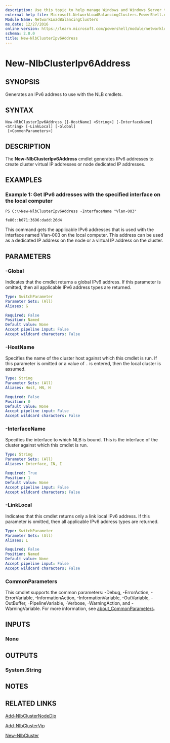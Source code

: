 ```yaml
---
description: Use this topic to help manage Windows and Windows Server technologies with Windows PowerShell.
external help file: Microsoft.NetworkLoadBalancingClusters.PowerShell.dll-Help.xml
Module Name: NetworkLoadBalancingClusters
ms.date: 12/27/2016
online version: https://learn.microsoft.com/powershell/module/networkloadbalancingclusters/new-nlbclusteripv6address?view=windowsserver2025-ps&wt.mc_id=ps-gethelp
schema: 2.0.0
title: New-NlbClusterIpv6Address
---
```


# New-NlbClusterIpv6Address

## SYNOPSIS
Generates an IPv6 address to use with the NLB cmdlets.

## SYNTAX

```
New-NlbClusterIpv6Address [[-HostName] <String>] [-InterfaceName] <String> [-LinkLocal] [-Global]
 [<CommonParameters>]
```

## DESCRIPTION
The **New-NlbClusterIpv6Address** cmdlet generates IPv6 addresses to create cluster virtual IP addresses or node dedicated IP addresses.

## EXAMPLES

### Example 1: Get IPv6 addresses with the specified interface on the local computer
```
PS C:\>New-NlbClusterIpv6Address -InterfaceName "Vlan-003"

fe80::b071:3696:dadd:26d4
```

This command gets the applicable IPv6 addresses that is used with the interface named Vlan-003 on the local computer.
This address can be used as a dedicated IP address on the node or a virtual IP address on the cluster.

## PARAMETERS

### -Global
Indicates that the cmdlet returns a global IPv6 address.
If this parameter is omitted, then all applicable IPv6 address types are returned.

```yaml
Type: SwitchParameter
Parameter Sets: (All)
Aliases: G

Required: False
Position: Named
Default value: None
Accept pipeline input: False
Accept wildcard characters: False
```

### -HostName
Specifies the name of the cluster host against which this cmdlet is run.
If this parameter is omitted or a value of `.` is entered, then the local cluster is assumed.

```yaml
Type: String
Parameter Sets: (All)
Aliases: Host, HN, H

Required: False
Position: 0
Default value: None
Accept pipeline input: False
Accept wildcard characters: False
```

### -InterfaceName
Specifies the interface to which NLB is bound.
This is the interface of the cluster against which this cmdlet is run.

```yaml
Type: String
Parameter Sets: (All)
Aliases: Interface, IN, I

Required: True
Position: 1
Default value: None
Accept pipeline input: False
Accept wildcard characters: False
```

### -LinkLocal
Indicates that this cmdlet returns only a link local IPv6 address.
If this parameter is omitted, then all applicable IPv6 address types are returned.

```yaml
Type: SwitchParameter
Parameter Sets: (All)
Aliases: L

Required: False
Position: Named
Default value: None
Accept pipeline input: False
Accept wildcard characters: False
```

### CommonParameters
This cmdlet supports the common parameters: -Debug, -ErrorAction, -ErrorVariable, -InformationAction, -InformationVariable, -OutVariable, -OutBuffer, -PipelineVariable, -Verbose, -WarningAction, and -WarningVariable. For more information, see [about_CommonParameters](https://go.microsoft.com/fwlink/?LinkID=113216).

## INPUTS

### None

## OUTPUTS

### System.String

## NOTES

## RELATED LINKS

[Add-NlbClusterNodeDip](./Add-NlbClusterNodeDip.md)

[Add-NlbClusterVip](./Add-NlbClusterVip.md)

[New-NlbCluster](./New-NlbCluster.md)


